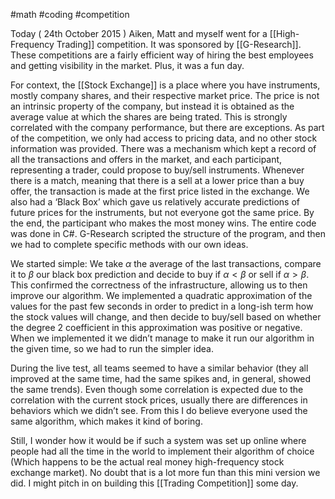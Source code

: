 #math #coding #competition

Today ( 24th October 2015 ) Aiken, Matt and myself went for a [[High-Frequency Trading]] competition. It was sponsored by [[G-Research]]. These competitions are a fairly efficient way of hiring the best employees and getting visibility in the market. Plus, it was a fun day.

For context, the [[Stock Exchange]] is a place where you have instruments, mostly company shares, and their respective market price. The price is not an intrinsic property of the company, but instead it is obtained as the average value at which the shares are being trated. This is strongly correlated with the company performance, but there are exceptions. As part of the competition, we only had access to pricing data, and no other stock information was provided. There was a mechanism which kept a record of all the transactions and offers in the market, and each participant, representing a trader, could propose to buy/sell instruments. Whenever there is a match, meaning that there is a sell at a lower price than a buy offer, the transaction is made at the first price listed in the exchange. We also had a ‘Black Box’ which gave us relatively accurate predictions of future prices for the instruments, but not everyone got the same price. By the end, the participant who makes the most money wins. The entire code was done in C#. G-Research scripted the structure of the program, and then we had to complete specific methods with our own ideas.

We started simple: We take $\alpha$ the average of the last transactions, compare it to $\beta$ our black box prediction and decide to buy if $\alpha < \beta$ or sell if $\alpha > \beta$. This confirmed the correctness of the infrastructure, allowing us to then improve our algorithm. We implemented a quadratic approximation of the values for the past few seconds in order to predict in a long-ish term how the stock values will change, and then decide to buy/sell based on whether the degree 2 coefficient in this approximation was positive or negative. When we implemented it we didn’t manage to make it run our algorithm in the given time, so we had to run the simpler idea.

During the live test, all teams seemed to have a similar behavior (they all improved at the same time, had the same spikes and, in general, showed the same trends). Even though some correlation is expected due to the correlation with the current stock prices, usually there are differences in behaviors which we didn’t see. From this I do believe everyone used the same algorithm, which makes it kind of boring.

Still, I wonder how it would be if such a system was set up online where people had all the time in the world to implement their algorithm of choice (Which happens to be the actual real money high-frequency stock exchange market). No doubt that is a lot more fun than this mini version we did. I might pitch in on building this [[Trading Competition]] some day.